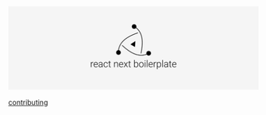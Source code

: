 [![react-next-boilerplate](./docs/images/Preview.png)](https://github.com/react-next-boilerplate/react-next-boilerplate)

[contributing](./CONTRIBUTING.md)
